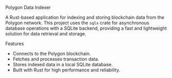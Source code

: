  Polygon Data Indexer

A Rust-based application for indexing and storing blockchain data from the Polygon network. This project uses the `sqlx` crate for asynchronous database operations with a SQLite backend, providing a fast and lightweight solution for data retrieval and storage.
 
Features
-   Connects to the Polygon blockchain.
-   Fetches and processes transaction data.
-   Stores indexed data in a local SQLite database.
-   Built with Rust for high performance and reliability.